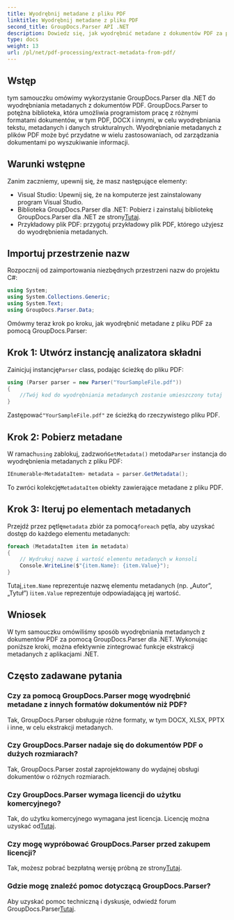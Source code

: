 ```yaml
---
title: Wyodrębnij metadane z pliku PDF
linktitle: Wyodrębnij metadane z pliku PDF
second_title: GroupDocs.Parser API .NET
description: Dowiedz się, jak wyodrębnić metadane z dokumentów PDF za pomocą GroupDocs.Parser dla .NET. Ten obszerny przewodnik zawiera instrukcje krok po kroku i wymagania wstępne.
type: docs
weight: 13
url: /pl/net/pdf-processing/extract-metadata-from-pdf/
---
```

## Wstęp
tym samouczku omówimy wykorzystanie GroupDocs.Parser dla .NET do wyodrębniania metadanych z dokumentów PDF. GroupDocs.Parser to potężna biblioteka, która umożliwia programistom pracę z różnymi formatami dokumentów, w tym PDF, DOCX i innymi, w celu wyodrębniania tekstu, metadanych i danych strukturalnych. Wyodrębnianie metadanych z plików PDF może być przydatne w wielu zastosowaniach, od zarządzania dokumentami po wyszukiwanie informacji.
## Warunki wstępne
Zanim zaczniemy, upewnij się, że masz następujące elementy:
- Visual Studio: Upewnij się, że na komputerze jest zainstalowany program Visual Studio.
-  Biblioteka GroupDocs.Parser dla .NET: Pobierz i zainstaluj bibliotekę GroupDocs.Parser dla .NET ze strony[Tutaj](https://releases.groupdocs.com/parser/net/).
- Przykładowy plik PDF: przygotuj przykładowy plik PDF, którego użyjesz do wyodrębnienia metadanych.

## Importuj przestrzenie nazw
Rozpocznij od zaimportowania niezbędnych przestrzeni nazw do projektu C#:
```csharp
using System;
using System.Collections.Generic;
using System.Text;
using GroupDocs.Parser.Data;
```

Omówmy teraz krok po kroku, jak wyodrębnić metadane z pliku PDF za pomocą GroupDocs.Parser:
## Krok 1: Utwórz instancję analizatora składni
 Zainicjuj instancję`Parser` class, podając ścieżkę do pliku PDF:
```csharp
using (Parser parser = new Parser("YourSampleFile.pdf"))
{
    //Twój kod do wyodrębniania metadanych zostanie umieszczony tutaj
}
```
 Zastępować`"YourSampleFile.pdf"` ze ścieżką do rzeczywistego pliku PDF.
## Krok 2: Pobierz metadane
 W ramach`using` zablokuj, zadzwoń`GetMetadata()` metoda`Parser` instancja do wyodrębnienia metadanych z pliku PDF:
```csharp
IEnumerable<MetadataItem> metadata = parser.GetMetadata();
```
 To zwróci kolekcję`MetadataItem` obiekty zawierające metadane z pliku PDF.
## Krok 3: Iteruj po elementach metadanych
 Przejdź przez pętlę`metadata` zbiór za pomocą`foreach` pętla, aby uzyskać dostęp do każdego elementu metadanych:
```csharp
foreach (MetadataItem item in metadata)
{
    // Wydrukuj nazwę i wartość elementu metadanych w konsoli
    Console.WriteLine($"{item.Name}: {item.Value}");
}
```
 Tutaj,`item.Name` reprezentuje nazwę elementu metadanych (np. „Autor”, „Tytuł”) i`item.Value` reprezentuje odpowiadającą jej wartość.

## Wniosek
W tym samouczku omówiliśmy sposób wyodrębniania metadanych z dokumentów PDF za pomocą GroupDocs.Parser dla .NET. Wykonując poniższe kroki, można efektywnie zintegrować funkcje ekstrakcji metadanych z aplikacjami .NET.

## Często zadawane pytania
### Czy za pomocą GroupDocs.Parser mogę wyodrębnić metadane z innych formatów dokumentów niż PDF?
Tak, GroupDocs.Parser obsługuje różne formaty, w tym DOCX, XLSX, PPTX i inne, w celu ekstrakcji metadanych.
### Czy GroupDocs.Parser nadaje się do dokumentów PDF o dużych rozmiarach?
Tak, GroupDocs.Parser został zaprojektowany do wydajnej obsługi dokumentów o różnych rozmiarach.
### Czy GroupDocs.Parser wymaga licencji do użytku komercyjnego?
 Tak, do użytku komercyjnego wymagana jest licencja. Licencję można uzyskać od[Tutaj](https://purchase.groupdocs.com/buy).
### Czy mogę wypróbować GroupDocs.Parser przed zakupem licencji?
 Tak, możesz pobrać bezpłatną wersję próbną ze strony[Tutaj](https://releases.groupdocs.com/).
### Gdzie mogę znaleźć pomoc dotyczącą GroupDocs.Parser?
 Aby uzyskać pomoc techniczną i dyskusje, odwiedź forum GroupDocs.Parser[Tutaj](https://forum.groupdocs.com/c/parser/17).